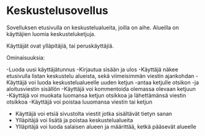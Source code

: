 # Keskustelusovellus

Sovelluksen etusivulla on keskustelualueita, joilla on aihe. Alueilla on käyttäjien luomia keskusteluketjuja.

Käyttäjät ovat ylläpitäjiä, tai peruskäyttäjiä.

Ominaisuuksia:

-Luoda uusi käyttäjätunnus
-Kirjautua sisään ja ulos 
-Käyttäjä näkee etusivulla listan keskustelu alueista, sekä viimeisimmän viestin ajankohdan
-Käyttäjä voi luoda keskustelualueelle uuden ketjun
  -antaa ketjulle otsikon
  -ja aloitusviestin sisällön
 -Käyttäjä voi kommentoida olemassa olevaan ketjuun
 -Käyttäjä voi muokata luomansa ketjun otsikkoa ja lähettämänsä viestin otsikkoa
 -Käyttäjä voi poistaa luuomansa viestin tai ketjun
 - Käyttäjä voi etsiä sivustolta viestit jotka sisältävät tietyn sanan
 - Ylläpitäjä voi lisätä ja poistaa keskustelualueita
 - Ylläpitäjä voi luoda salaisen alueen ja määrittää, ketkä pääsevät alueelle
